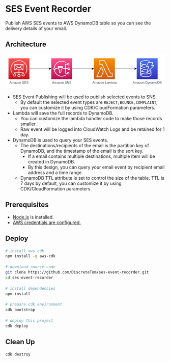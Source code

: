 # SES Event Recorder

Publish AWS SES events to AWS DynamoDB table so you can see the delivery details of your email.

## Architecture

![arch](./img/arch.png)

- SES Event Publishing will be used to publish selected events to SNS.
  - By default the selected event types are `REJECT,BOUNCE,COMPLAINT`, you can customize it by using CDK/CloudFormation parameters.
- Lambda will save the full records to DynamoDB.
  - You can customize the lambda handler code to make those records smaller.
  - Raw event will be logged into CloudWatch Logs and be retained for 1 day.
- DynamoDB is used to query your SES events.
  - The destinations/recipients of the email is the partition key of DynamoDB, and the timestamp of the email is the sort key.
    - If a email contains multiple destinations, multiple item will be created in DynamoDB.
    - By this design, you can query your email event by recipient email address and a time range.
  - DynamoDB TTL attribute is set to control the size of the table. TTL is 7 days by default, you can customize it by using CDK/CloudFormation parameters.

## Prerequisites

- [Node.js](https://nodejs.org/en/) is installed.
- [AWS credentials are configured.](https://docs.aws.amazon.com/cli/latest/userguide/cli-configure-files.html)

## Deploy

```bash
# install aws cdk
npm install -g aws-cdk

# download source code
git clone https://github.com/DiscreteTom/ses-event-recorder.git
cd ses-event-recorder

# install dependencies
npm install

# prepare cdk environment
cdk bootstrap

# deploy this project
cdk deploy
```

## Clean Up

```bash
cdk destroy
```
